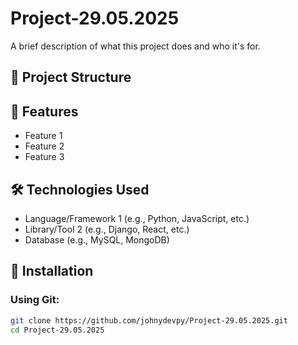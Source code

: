 # Project-29.05.2025

A brief description of what this project does and who it's for.

## 📁 Project Structure


## 🚀 Features

- Feature 1
- Feature 2
- Feature 3

## 🛠️ Technologies Used

- Language/Framework 1 (e.g., Python, JavaScript, etc.)
- Library/Tool 2 (e.g., Django, React, etc.)
- Database (e.g., MySQL, MongoDB)

## 🔧 Installation

### Using Git:
```bash
git clone https://github.com/johnydevpy/Project-29.05.2025.git
cd Project-29.05.2025